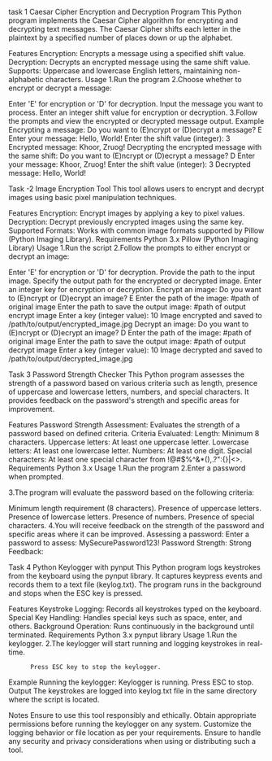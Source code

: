 task 1
Caesar Cipher Encryption and Decryption Program
This Python program implements the Caesar Cipher algorithm for encrypting and decrypting text messages. The Caesar Cipher shifts each letter in the plaintext by a specified number of places down or up the alphabet.

Features
Encryption: Encrypts a message using a specified shift value.
Decryption: Decrypts an encrypted message using the same shift value.
Supports: Uppercase and lowercase English letters, maintaining non-alphabetic characters.
Usage
1.Run the program
2.Choose whether to encrypt or decrypt a message:

   Enter 'E' for encryption or 'D' for decryption.
   Input the message you want to process.
   Enter an integer shift value for encryption or decryption.
3.Follow the prompts and view the encrypted or decrypted message output.
Example
Encrypting a message:
    Do you want to (E)ncrypt or (D)ecrypt a message? E
    Enter your message: Hello, World!
    Enter the shift value (integer): 3
    Encrypted message: Khoor, Zruog!
Decrypting the encrypted message with the same shift:
    Do you want to (E)ncrypt or (D)ecrypt a message? D
    Enter your message: Khoor, Zruog!
    Enter the shift value (integer): 3
    Decrypted message: Hello, World!





Task -2
Image Encryption Tool
This tool allows users to encrypt and decrypt images using basic pixel manipulation techniques.

Features
   Encryption: Encrypt images by applying a key to pixel values.
   Decryption: Decrypt previously encrypted images using the same key.
   Supported Formats: Works with common image formats supported by Pillow (Python Imaging Library).
Requirements
  Python 3.x
  Pillow (Python Imaging Library)
Usage
1.Run the script
2.Follow the prompts to either encrypt or decrypt an image:

  Enter 'E' for encryption or 'D' for decryption.
  Provide the path to the input image.
  Specify the output path for the encrypted or decrypted image.
  Enter an integer key for encryption or decryption.
Encrypt an image:
  Do you want to (E)ncrypt or (D)ecrypt an image? E
  Enter the path of the image: #path of original image
  Enter the path to save the output image: #path of  output encrypt image
  Enter a key (integer value): 10
  Image encrypted and saved to /path/to/output/encrypted_image.jpg
Decrypt an image:
Do you want to (E)ncrypt or (D)ecrypt an image? D
  Enter the path of the image: #path of original image
  Enter the path to save the output image: #path of  output decrypt image
  Enter a key (integer value): 10
  Image decrypted and saved to /path/to/output/decrypted_image.jpg




Task 3
Password Strength Checker
This Python program assesses the strength of a password based on various criteria such as length, presence of uppercase and lowercase letters, numbers, and special characters. It provides feedback on the password's strength and specific areas for improvement.

Features
Password Strength Assessment: Evaluates the strength of a password based on defined criteria.
Criteria Evaluated:
Length: Minimum 8 characters.
Uppercase letters: At least one uppercase letter.
Lowercase letters: At least one lowercase letter.
Numbers: At least one digit.
Special characters: At least one special character from !@#$%^&*(),.?":{}|<>.
Requirements
Python 3.x
Usage
1.Run the program
2.Enter a password when prompted.

3.The program will evaluate the password based on the following criteria:

Minimum length requirement (8 characters).
Presence of uppercase letters.
Presence of lowercase letters.
Presence of numbers.
Presence of special characters.
4.You will receive feedback on the strength of the password and specific areas where it can be improved.
Assessing a password:
Enter a password to assess: MySecurePassword123!
Password Strength: Strong
Feedback:




Task 4
Python Keylogger with pynput
This Python program logs keystrokes from the keyboard using the pynput library. It captures keypress events and records them to a text file (keylog.txt). The program runs in the background and stops when the ESC key is pressed.

Features
Keystroke Logging: Records all keystrokes typed on the keyboard.
Special Key Handling: Handles special keys such as space, enter, and others.
Background Operation: Runs continuously in the background until terminated.
Requirements
 Python 3.x
 pynput library
Usage
1.Run the keylogger.
2.The keylogger will start running and logging keystrokes in real-time.

          Press ESC key to stop the keylogger.
Example
Running the keylogger:
   Keylogger is running. Press ESC to stop.
Output
The keystrokes are logged into keylog.txt file in the same directory where the script is located.

Notes
Ensure to use this tool responsibly and ethically. Obtain appropriate permissions before running the keylogger on any system.
Customize the logging behavior or file location as per your requirements.
Ensure to handle any security and privacy considerations when using or distributing such a tool.
